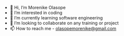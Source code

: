 - 👋 Hi, I’m Morenike Olasope
- 👀 I’m interested in coding
- 🌱 I’m currently learning software engineering
- 💞️ I’m looking to collaborate on any training or project
- 📫 How to reach me - olasopemorenike@gmail.com
<!---
moRennyke/moRennyke is a ✨ special ✨ repository because its `README.md` (this file) appears on your GitHub profile.
You can click the Preview link to take a look at your changes.
--->

